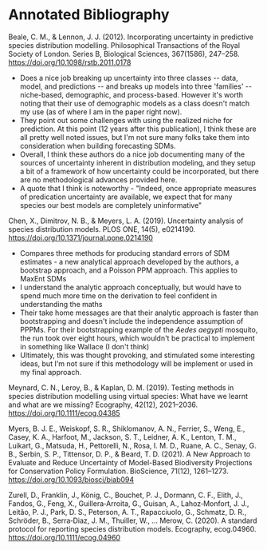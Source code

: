 # Annotated Bibliography

Beale, C. M., & Lennon, J. J. (2012). Incorporating uncertainty in predictive species distribution modelling. Philosophical Transactions of the Royal Society of London. Series B, Biological Sciences, 367(1586), 247–258. https://doi.org/10.1098/rstb.2011.0178

* Does a nice job breaking up uncertainty into three classes -- data, model, and predictions -- and breaks up models into three 'families' -- niche-based, demographic, and process-based. However it's worth noting that their use of demographic models as a class doesn't match my use (as of where I am in the paper right now).
* They point out some challenges with using the realized niche for prediction. At this point (12 years after this publication), I think these are all pretty well noted issues, but I'm not sure many folks take them into consideration when building forecasting SDMs. 
* Overall, I think these authors do a nice job documenting many of the sources of uncertainty inherent in distribution modeling, and they setup a bit of a framework of how uncertainty could be incorporated, but there are no methodological advances provided here.
* A quote that I think is noteworthy - "Indeed, once appropriate measures of predication uncertainty are available, we expect that for many species our best models are completely uninformative"

Chen, X., Dimitrov, N. B., & Meyers, L. A. (2019). Uncertainty analysis of species distribution models. PLOS ONE, 14(5), e0214190. https://doi.org/10.1371/journal.pone.0214190

* Compares three methods for producing standard errors of SDM estimates - a new analytical approach developed by the authors, a bootstrap approach, and a Poisson PPM approach. This applies to MaxEnt SDMs
* I understand the analytic approach conceptually, but would have to spend much more time on the derivation to feel confident in understanding the maths
* Their take home messages are that their analytic approach is faster than bootstrapping and doesn't include the independence assumption of PPPMs. For their bootstrapping example of the *Aedes aegypti* mosquito, the run took over eight hours, which wouldn't be practical to implement in something like Wallace (I don't think)
* Ultimately, this was thought provoking, and stimulated some interesting ideas, but I'm not sure if this methodology will be implement or used in my final approach.

Meynard, C. N., Leroy, B., & Kaplan, D. M. (2019). Testing methods in species distribution modelling using virtual species: What have we learnt and what are we missing? Ecography, 42(12), 2021–2036. https://doi.org/10.1111/ecog.04385


Myers, B. J. E., Weiskopf, S. R., Shiklomanov, A. N., Ferrier, S., Weng, E., Casey, K. A., Harfoot, M., Jackson, S. T., Leidner, A. K., Lenton, T. M., Luikart, G., Matsuda, H., Pettorelli, N., Rosa, I. M. D., Ruane, A. C., Senay, G. B., Serbin, S. P., Tittensor, D. P., & Beard, T. D. (2021). A New Approach to Evaluate and Reduce Uncertainty of Model-Based Biodiversity Projections for Conservation Policy Formulation. BioScience, 71(12), 1261–1273. https://doi.org/10.1093/biosci/biab094


Zurell, D., Franklin, J., König, C., Bouchet, P. J., Dormann, C. F., Elith, J., Fandos, G., Feng, X., Guillera‐Arroita, G., Guisan, A., Lahoz‐Monfort, J. J., Leitão, P. J., Park, D. S., Peterson, A. T., Rapacciuolo, G., Schmatz, D. R., Schröder, B., Serra‐Diaz, J. M., Thuiller, W., … Merow, C. (2020). A standard protocol for reporting species distribution models. Ecography, ecog.04960. https://doi.org/10.1111/ecog.04960